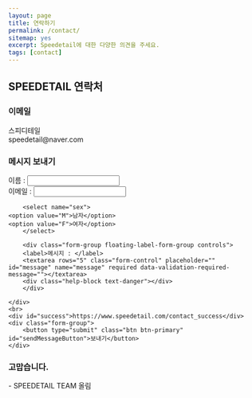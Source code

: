 ```yaml
---
layout: page
title: 연락하기
permalink: /contact/
sitemap: yes
excerpt: Speedetail에 대한 다양한 의견을 주세요.
tags: [contact]
---
```


<h2>SPEEDETAIL 연락처</h2>
<h3>이메일</h3>
<p>
스피디테일<br/>
speedetail@naver.com
</p>
<h3>메시지 보내기</h3>

<form name="sentMessage" id="contactForm" novalidate action="https://simple-form.com/speedetail2@gmail.com" method="post">
    <input type="hidden" name="_subject" value="www.speedetail.com에서 새로운 연락이 왔습니다." />
    <input type="hidden" name="redirectURL" value="http://www.speedetail.com/contact/success" />
    <div class="control-group">
        <div class="form-group floating-label-form-group controls">
        <label>이름 : </label>
        <input type="text" class="form-control" placeholder="" id="name" name="name" required data-validation-required-message="">
        <div class="help-block text-danger"></div>
        </div>
        <div class="form-group floating-label-form-group controls">
        <label>이메일 : </label>
        <input type="email" class="form-control" placeholder="" id="email" name="email" required data-validation-validemail-message="" data-validation-required-message="">
        <div class="help-block text-danger"></div>
        </div>

        <select name="sex">
	<option value="M">남자</option>
	<option value="F">여자</option>
        </select>

        <div class="form-group floating-label-form-group controls">
        <label>메시지 : </label>
        <textarea rows="5" class="form-control" placeholder="" id="message" name="message" required data-validation-required-message=""></textarea>
        <div class="help-block text-danger"></div>
        </div>

    </div>
    <br>
    <div id="success">https://www.speedetail.com/contact_success</div>
    <div class="form-group">
        <button type="submit" class="btn btn-primary" id="sendMessageButton">보내기</button>
    </div>
</form>

<h3>고맙습니다.</h3>
<p>- SPEEDETAIL TEAM 올림</p>
